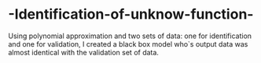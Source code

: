 # -Identification-of-unknow-function-
Using polynomial approximation and two sets of data: one for identification and one for validation, I created a black box model  who`s output data was almost identical with the validation set of data. 
